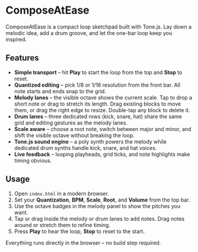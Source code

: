 # ComposeAtEase

ComposeAtEase is a compact loop sketchpad built with Tone.js. Lay down a melodic idea, add a drum groove, and let the one-bar loop keep you inspired.

## Features

- **Simple transport** – hit **Play** to start the loop from the top and **Stop** to reset.
- **Quantized editing** – pick 1/8 or 1/16 resolution from the front bar. All note starts and ends snap to the grid.
- **Melody lanes** – the visible octave shows the current scale. Tap to drop a short note or drag to stretch its length. Drag existing blocks to move them, or drag the right edge to resize. Double-tap any block to delete it.
- **Drum lanes** – three dedicated rows (kick, snare, hat) share the same grid and editing gestures as the melody lanes.
- **Scale aware** – choose a root note, switch between major and minor, and shift the visible octave without breaking the loop.
- **Tone.js sound engine** – a poly synth powers the melody while dedicated drum synths handle kick, snare, and hat voices.
- **Live feedback** – looping playheads, grid ticks, and note highlights make timing obvious.

## Usage

1. Open `index.html` in a modern browser.
2. Set your **Quantization**, **BPM**, **Scale**, **Root**, and **Volume** from the top bar.
3. Use the octave badges in the melody panel to show the pitches you want.
4. Tap or drag inside the melody or drum lanes to add notes. Drag notes around or stretch them to refine timing.
5. Press **Play** to hear the loop, **Stop** to reset to the start.

Everything runs directly in the browser – no build step required.

